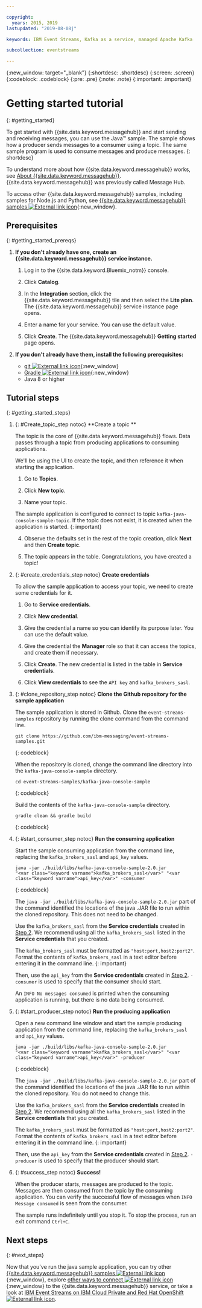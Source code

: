 ```yaml
---

copyright:
  years: 2015, 2019
lastupdated: "2019-08-08j"

keywords: IBM Event Streams, Kafka as a service, managed Apache Kafka

subcollection: eventstreams

---
```


{:new_window: target="_blank"}
{:shortdesc: .shortdesc}
{:screen: .screen}
{:codeblock: .codeblock}
{:pre: .pre}
{:note: .note}
{:important: .important}

# Getting started tutorial
{: #getting_started}

To get started with {{site.data.keyword.messagehub}}
and start sending and receiving messages, you can use the Java™ sample. The sample shows how a producer sends
messages to a consumer using a topic. The same sample program is used to consume messages and
produce messages.
{: shortdesc}

To understand more about how {{site.data.keyword.messagehub}} works, see [About {{site.data.keyword.messagehub}}](/docs/services/EventStreams?topic=eventstreams-about). {{site.data.keyword.messagehub}} was previously called Message Hub.

To access other {{site.data.keyword.messagehub}} samples, including samples for Node.js and Python, see [{{site.data.keyword.messagehub}} samples ![External link icon](../../icons/launch-glyph.svg "External link icon")](https://github.com/ibm-messaging/event-streams-samples){:new_window}.

<!-- 11/01/18 - Karen - removing diagram as requested by James
![Java sample overview diagram](getting_started_sample.gif "Overview diagram of Java sample showing the flow of messages.")
-->
<!-- 08/08/2019 - Chloe - Re-structuring to get UI components of the flow introduced earlier in the flow. Also moving pre-requsisites to a potentially collapsible section. -->

## Prerequisites
{: #getting_started_prereqs}

1. **If you don't already have one, create an {{site.data.keyword.messagehub}} service instance.**

    1. Log in to the {{site.data.keyword.Bluemix_notm}} console.
  
    2. Click **Catalog**.
  
    3. In the **Integration** section, click the {{site.data.keyword.messagehub}} tile and then select the **Lite plan**. The {{site.data.keyword.messagehub}} service instance page opens.
  
    4. Enter a name for your service. You can use the default value.
  
    5. Click **Create**. The {{site.data.keyword.messagehub}} **Getting started** page opens. 

2. **If you don't already have them, install the following prerequisites:**
	
	* [git ![External link icon](../../icons/launch-glyph.svg "External link icon")](https://git-scm.com/){:new_window}
	* [Gradle ![External link icon](../../icons/launch-glyph.svg "External link icon")](https://gradle.org/){:new_window}
	* Java 8 or higher

## Tutorial steps
{: #getting_started_steps}

1. {: #Create_topic_step notoc} **Create a topic **

   The topic is the core of {{site.data.keyword.messagehub}} flows. Data passes through a topic from producing applications to consuming applications. 

   We'll be using the UI to create the topic, and then reference it when starting the application.

      1. Go to **Topics**.
  
      2. Click **New topic**.
  
      3. Name your topic.
  
     The sample application is configured to connect to topic `kafka-java-console-sample-topic`. If the topic does not exist, it is created when the application is started. 
     {: important}

      4. Observe the defaults set in the rest of the topic creation, click **Next** and then **Create topic**.

      5. The topic appears in the table. Congratulations, you have created a topic!
  
2. {: #create_credentials_step notoc} **Create credentials**

    To allow the sample application to access your topic, we need to create some credentials for it. 

     1. Go to **Service credentials**.
  
     2. Click **New credential**.
  
     3. Give the credential a name so you can identify its purpose later. You can use the default value.
  
     4. Give the credential the **Manager** role so that it can access the topics, and create them if necessary. 
  
     5. Click **Create**. The new credential is listed in the table in **Service credentials**.
  
     6. Click **View credentials** to see the `API key` and `kafka_brokers_sasl`.

3. {: #clone_repository_step notoc} **Clone the Github repository for the sample application**

    The sample application is stored in Github. Clone the `event-streams-samples` repository by running the clone command from the command line. 

    ```
    git clone https://github.com/ibm-messaging/event-streams-samples.git
    ```
    {: codeblock}

    When the repository is cloned, change the command line directory into the `kafka-java-console-sample` directory.

    ```
    cd event-streams-samples/kafka-java-console-sample
    ```
    {: codeblock}

    Build the contents of the `kafka-java-console-sample` directory.

    ```
    gradle clean && gradle build
    ```
    {: codeblock}

4. {: #start_consumer_step notoc} **Run the consuming application**
   
   Start the sample consuming application from the command line, replacing the `kafka_brokers_sasl` and `api_key` values. 

    ```
    java -jar ./build/libs/kafka-java-console-sample-2.0.jar
	"<var class="keyword varname">kafka_brokers_sasl</var>" "<var class="keyword varname">api_key</var>" -consumer
    ```
    {: codeblock}
  
   The `java -jar ./build/libs/kafka-java-console-sample-2.0.jar` part of the command identified the locations of the java .JAR file to run within the cloned repository. This does not need to be changed. 

   Use the `kafka_brokers_sasl` from the **Service credentials** created in [Step 2](/docs/services/EventStreams?topic=eventstreams-getting_started#create_credentials_step). We recommend using all the `kafka_brokers_sasl` listed in the **Service credentials** that you created.

   The `kafka_brokers_sasl` must be formatted as `"host:port,host2:port2"`. </br> Format the contents of `kafka_brokers_sasl` in a text editor before entering it in the command line.
   {: important}

   Then, use the `api_key` from the **Service credentials** created in [Step 2](/docs/services/EventStreams?topic=eventstreams-getting_started#create_credentials_step). `-consumer`  is used to specify that the consumer should start. 

   An `INFO No messages consumed` is printed when the consuming application is running, but there is no data being consumed. 

5. {: #start_producer_step notoc} **Run the producing application**

   Open a new command line window and start the sample producing application from the command line, replacing the `kafka_brokers_sasl` and `api_key` values. 

    ```
    java -jar ./build/libs/kafka-java-console-sample-2.0.jar
	"<var class="keyword varname">kafka_brokers_sasl</var>" "<var class="keyword varname">api_key</var>" -producer
    ```
    {: codeblock}
  
   The `java -jar ./build/libs/kafka-java-console-sample-2.0.jar` part of the command identified the locations of the java .JAR file to run within the cloned repository. You do not need to change this. 

   Use the `kafka_brokers_sasl` from the **Service credentials** created in [Step 2](/docs/services/EventStreams?topic=eventstreams-getting_started#create_credentials_step). We recommend using all the `kafka_brokers_sasl` listed in the **Service credentials** that you created.

   The `kafka_brokers_sasl` must be formatted as `"host:port,host2:port2"`. </br> Format the contents of `kafka_brokers_sasl` in a text editor before entering it in the command line.
   {: important}

   Then, use the `api_key` from the **Service credentials** created in [Step 2](/docs/services/EventStreams?topic=eventstreams-getting_started#create_credentials_step). `-producer` is used to specify that the producer should start. 

6. {: #success_step notoc} **Success!**

    When the producer starts, messages are produced to the topic. Messages are then consumed from the topic by the consuming application.
    You can verify the successful flow of messages when `INFO Message consumed` is seen from the consumer. 

    The sample runs indefinitely until you stop it. To stop the process, run an exit command `Ctrl+C`.

## Next steps
{: #next_steps}

Now that you've run the java sample application, you can try other [{{site.data.keyword.messagehub}} samples ![External link icon](../../icons/launch-glyph.svg "External link icon")](https://github.com/ibm-messaging/event-streams-samples){:new_window}, explore [other ways to connect ![External link icon](../../icons/launch-glyph.svg "External link icon")](/docs/services/EventStreams?topic=eventstreams-kafka_connect){:new_window} to the {{site.data.keyword.messagehub}} service, or take a look at [IBM Event Streams on IBM Cloud Private and Red Hat OpenShift![External link icon](../../icons/launch-glyph.svg "External link icon")](https://www.ibm.com/cloud/garage/dte/tutorial/ibm-event-streams-tutorial-part-1).
 
<!-- 07/06/18 - Karen: removing until a newer version available
To watch a video that walks
you through getting a Java sample to run against {{site.data.keyword.messagehub}}, see [{{site.data.keyword.messagehub}} - Getting started with IBM's Kafka in the cloud ![External link icon](../../icons/launch-glyph.svg "External link icon")](https://www.youtube.com/watch?v=tt-bLtFzC_4){:new_window}.
-->





